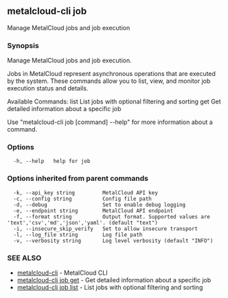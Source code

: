 ## metalcloud-cli job

Manage MetalCloud jobs and job execution

### Synopsis

Manage MetalCloud jobs and job execution.

Jobs in MetalCloud represent asynchronous operations that are executed by the system.
These commands allow you to list, view, and monitor job execution status and details.

Available Commands:
  list    List jobs with optional filtering and sorting
  get     Get detailed information about a specific job

Use "metalcloud-cli job [command] --help" for more information about a command.

### Options

```
  -h, --help   help for job
```

### Options inherited from parent commands

```
  -k, --api_key string         MetalCloud API key
  -c, --config string          Config file path
  -d, --debug                  Set to enable debug logging
  -e, --endpoint string        MetalCloud API endpoint
  -f, --format string          Output format. Supported values are 'text','csv','md','json','yaml'. (default "text")
  -i, --insecure_skip_verify   Set to allow insecure transport
  -l, --log_file string        Log file path
  -v, --verbosity string       Log level verbosity (default "INFO")
```

### SEE ALSO

* [metalcloud-cli](metalcloud-cli.md)	 - MetalCloud CLI
* [metalcloud-cli job get](metalcloud-cli_job_get.md)	 - Get detailed information about a specific job
* [metalcloud-cli job list](metalcloud-cli_job_list.md)	 - List jobs with optional filtering and sorting

